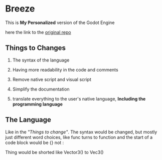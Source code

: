 # Breeze
This is **My Personalized** version of the Godot Engine

here the link to the [original repo](https://github.com/godotengine/godot)

## Things to Changes
1. The syntax of the language
1. Having more readability in the code and comments 

1. Remove native script and visual script
1. Simplify the documentation
1. translate everything to the user's native language, **Including the programming language**

## The Language
Like in the _"Things to change"_. The syntax would be changed, but mostly just different word choices, like func turns to function and the start of a code block would be {} not :

Thing would be shorted like Vector3() to Vec3()